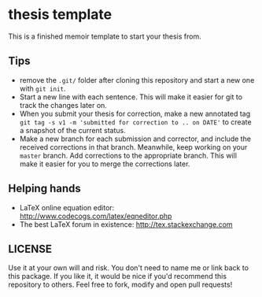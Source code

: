 thesis template
===============

This is a finished memoir template to start your thesis from.

Tips
----

* remove the ```.git/``` folder after cloning this repository and start a new one with ```git init```.
* Start a new line with each sentence. This will make it easier for git to track the changes later on.
* When you submit your thesis for correction, make a new annotated tag ```git tag -s v1 -m 'submitted for correction to .. on DATE'``` to create a snapshot of the current status.
* Make a new branch for each submission and corrector, and include the received corrections in that branch. Meanwhile, keep working on your ```master``` branch. Add corrections to the appropriate branch. This will make it easier for you to merge the corrections later.

Helping hands
-------------

* LaTeX online equation editor: http://www.codecogs.com/latex/eqneditor.php
* The best LaTeX forum in existence: http://tex.stackexchange.com

LICENSE
-------

Use it at your own will and risk. You don't need to name me or link back to this package. If you like it, it would be nice if you'd recommend this repository to others.
Feel free to fork, modify and open pull requests!

